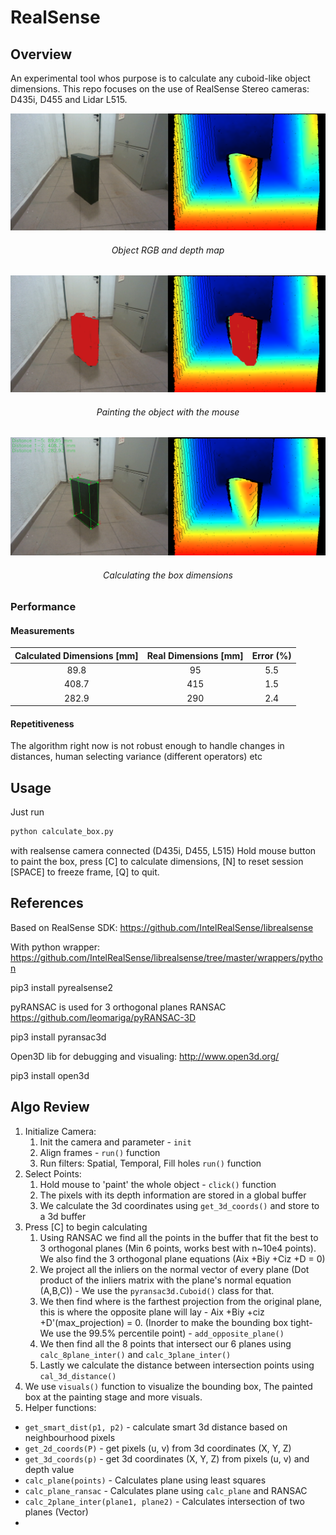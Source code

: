 # RealSense

## Overview

An experimental tool whos purpose is to calculate any cuboid-like object
dimensions. This repo focuses on the use of RealSense Stereo cameras:
D435i, D455 and Lidar L515.

<p align="center">
<img src="images/1.png" >
</p>
<h6 align="center">Object RGB and depth map</h6>

<p align="center">
<img src="images/2.png" >
</p>
<h6 align="center">Painting the object with the mouse</h6>

<p align="center">
<img src="images/3.png" >
</p>
<h6 align="center">Calculating the box dimensions</h6>

### Performance
#### Measurements
Calculated Dimensions [mm] | Real Dimensions [mm] | Error (%)
:---:|:---:|:---:
89.8 | 95 | 5.5
408.7 | 415 | 1.5
282.9 | 290 | 2.4

#### Repetitiveness
The algorithm right now is not robust enough to handle changes in
distances, human selecting variance (different operators) etc

## Usage
Just run 
```python
python calculate_box.py
```
with realsense camera connected (D435i, D455, L515)
Hold mouse button to paint the box, press [C] to calculate dimensions, [N] to reset session 
[SPACE] to freeze frame, [Q] to quit.

## References
Based on RealSense SDK:
https://github.com/IntelRealSense/librealsense

With python wrapper:
https://github.com/IntelRealSense/librealsense/tree/master/wrappers/python

pip3 install pyrealsense2

pyRANSAC is used for 3 orthogonal planes RANSAC
https://github.com/leomariga/pyRANSAC-3D

pip3 install pyransac3d

Open3D lib for debugging and visualing:
http://www.open3d.org/

pip3 install open3d

## Algo Review

1. Initialize Camera:
   1. Init the camera and parameter - `init`
   2. Align frames - `run()` function
   3. Run filters: Spatial, Temporal, Fill holes `run()` function
2. Select Points:
   1. Hold mouse to 'paint' the whole object - `click()` function
   2. The pixels with its depth information are stored in a global buffer
   3. We calculate the 3d coordinates using `get_3d_coords()` and store to a 3d buffer
3. Press [C] to begin calculating
   1. Using RANSAC we find all the points in the buffer that fit 
   the best to 3 orthogonal planes (Min 6 points, works best with n~10e4 points).
   We also find the 3 orthogonal plane equations (Aix +Biy +Ciz +D = 0)
   2. We project all the inliers on the normal vector of every plane
   (Dot product of the inliers matrix with the plane's normal equation
   (A,B,C)) - We use the `pyransac3d.Cuboid()` class for that.
   3. We then find where is the farthest projection from the original plane,
   this is where the opposite plane will lay - Aix +Biy +ciz +D'(max_projection) = 0.
   (Inorder to make the bounding box tight- We use the 99.5% percentile point) -
   `add_opposite_plane()`
   4. We then find all the 8 points that intersect our 6 planes using `calc_8plane_inter()`
   and `calc_3plane_inter()`
   5. Lastly we calculate the distance between intersection points using `cal_3d_distance()` 
4. We use `visuals()` function to visualize the bounding box, The painted box at the
painting stage and more visuals.
5. Helper functions: 
- `get_smart_dist(p1, p2)` - calculate smart 3d distance based on
neighbourhood pixels
- `get_2d_coords(P)` - get pixels (u, v) from 3d coordinates (X, Y, Z)
- `get_3d_coords(p)` - get 3d coordinates (X, Y, Z) from pixels (u, v) and depth value
- `calc_plane(points)` - Calculates plane using least squares
- `calc_plane_ransac` - Calculates plane using `calc_plane` and RANSAC
- `calc_2plane_inter(plane1, plane2)` - Calculates intersection of two planes (Vector)
- 